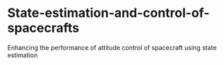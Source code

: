 # State-estimation-and-control-of-spacecrafts
Enhancing the performance of attitude control of spacecraft using state estimation
